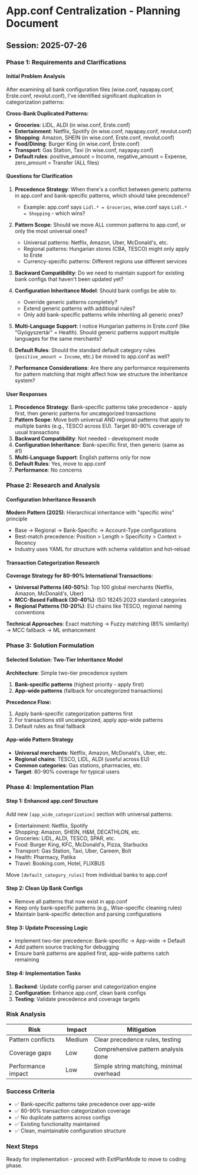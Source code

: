# App.conf Centralization - Planning Document

## Session: 2025-07-26

### Phase 1: Requirements and Clarifications

#### Initial Problem Analysis
After examining all bank configuration files (wise.conf, nayapay.conf, Erste.conf, revolut.conf), I've identified significant duplication in categorization patterns:

**Cross-Bank Duplicated Patterns:**
- **Groceries**: LIDL, ALDI (in wise.conf, Erste.conf)
- **Entertainment**: Netflix, Spotify (in wise.conf, nayapay.conf, revolut.conf)  
- **Shopping**: Amazon, SHEIN (in wise.conf, Erste.conf, revolut.conf)
- **Food/Dining**: Burger King (in wise.conf, Erste.conf)
- **Transport**: Gas Station, Taxi (in wise.conf, nayapay.conf)
- **Default rules**: positive_amount = Income, negative_amount = Expense, zero_amount = Transfer (ALL files)

#### Questions for Clarification

1. **Precedence Strategy**: When there's a conflict between generic patterns in app.conf and bank-specific patterns, which should take precedence?
   - Example: app.conf says `Lidl.* = Groceries`, wise.conf says `Lidl.* = Shopping` - which wins?

2. **Pattern Scope**: Should we move ALL common patterns to app.conf, or only the most universal ones?
   - Universal patterns: Netflix, Amazon, Uber, McDonald's, etc.
   - Regional patterns: Hungarian stores (CBA, TESCO) might only apply to Erste
   - Currency-specific patterns: Different regions use different services

3. **Backward Compatibility**: Do we need to maintain support for existing bank configs that haven't been updated yet?

4. **Configuration Inheritance Model**: Should bank configs be able to:
   - Override generic patterns completely?
   - Extend generic patterns with additional rules?
   - Only add bank-specific patterns while inheriting all generic ones?

5. **Multi-Language Support**: I notice Hungarian patterns in Erste.conf (like "Gyógyszertár" = Health). Should generic patterns support multiple languages for the same merchants?

6. **Default Rules**: Should the standard default category rules (`positive_amount = Income`, etc.) be moved to app.conf as well?

7. **Performance Considerations**: Are there any performance requirements for pattern matching that might affect how we structure the inheritance system?

#### User Responses
1. **Precedence Strategy**: Bank-specific patterns take precedence - apply first, then generic patterns for uncategorized transactions
2. **Pattern Scope**: Move both universal AND regional patterns that apply to multiple banks (e.g., TESCO across EU). Target 80-90% coverage of usual transactions  
3. **Backward Compatibility**: Not needed - development mode
4. **Configuration Inheritance**: Bank-specific first, then generic (same as #1)
5. **Multi-Language Support**: English patterns only for now
6. **Default Rules**: Yes, move to app.conf 
7. **Performance**: No concerns

### Phase 2: Research and Analysis

#### Configuration Inheritance Research
**Modern Pattern (2025)**: Hierarchical inheritance with "specific wins" principle
- Base → Regional → Bank-Specific → Account-Type configurations
- Best-match precedence: Position > Length > Specificity > Context > Recency
- Industry uses YAML for structure with schema validation and hot-reload

#### Transaction Categorization Research  
**Coverage Strategy for 80-90% International Transactions**:
- **Universal Patterns (40-50%)**: Top 100 global merchants (Netflix, Amazon, McDonald's, Uber)
- **MCC-Based Fallback (30-40%)**: ISO 18245:2023 standard categories
- **Regional Patterns (10-20%)**: EU chains like TESCO, regional naming conventions

**Technical Approaches**: Exact matching → Fuzzy matching (85% similarity) → MCC fallback → ML enhancement

### Phase 3: Solution Formulation

#### Selected Solution: Two-Tier Inheritance Model

**Architecture**: Simple two-tier precedence system
1. **Bank-specific patterns** (highest priority - apply first)
2. **App-wide patterns** (fallback for uncategorized transactions)

**Precedence Flow:**
1. Apply bank-specific categorization patterns first
2. For transactions still uncategorized, apply app-wide patterns
3. Default rules as final fallback

#### App-wide Pattern Strategy
- **Universal merchants**: Netflix, Amazon, McDonald's, Uber, etc.
- **Regional chains**: TESCO, LIDL, ALDI (useful across EU)
- **Common categories**: Gas stations, pharmacies, etc.
- **Target**: 80-90% coverage for typical users

### Phase 4: Implementation Plan

#### Step 1: Enhanced app.conf Structure
Add new `[app_wide_categorization]` section with universal patterns:
- Entertainment: Netflix, Spotify
- Shopping: Amazon, SHEIN, H&M, DECATHLON, etc.
- Groceries: LIDL, ALDI, TESCO, SPAR, etc.
- Food: Burger King, KFC, McDonald's, Pizza, Starbucks
- Transport: Gas Station, Taxi, Uber, Careem, Bolt
- Health: Pharmacy, Patika
- Travel: Booking.com, Hotel, FLIXBUS

Move `[default_category_rules]` from individual banks to app.conf

#### Step 2: Clean Up Bank Configs
- Remove all patterns that now exist in app.conf
- Keep only bank-specific patterns (e.g., Wise-specific cleaning rules)
- Maintain bank-specific detection and parsing configurations

#### Step 3: Update Processing Logic
- Implement two-tier precedence: Bank-specific → App-wide → Default
- Add pattern source tracking for debugging
- Ensure bank patterns are applied first, app-wide patterns catch remaining

#### Step 4: Implementation Tasks
1. **Backend**: Update config parser and categorization engine
2. **Configuration**: Enhance app.conf, clean bank configs
3. **Testing**: Validate precedence and coverage targets

### Risk Analysis
| Risk | Impact | Mitigation |
|------|--------|------------|
| Pattern conflicts | Medium | Clear precedence rules, testing |
| Coverage gaps | Low | Comprehensive pattern analysis done |
| Performance impact | Low | Simple string matching, minimal overhead |

### Success Criteria
- ✅ Bank-specific patterns take precedence over app-wide
- ✅ 80-90% transaction categorization coverage
- ✅ No duplicate patterns across configs
- ✅ Existing functionality maintained
- ✅ Clean, maintainable configuration structure

### Next Steps
Ready for implementation - proceed with ExitPlanMode to move to coding phase.

